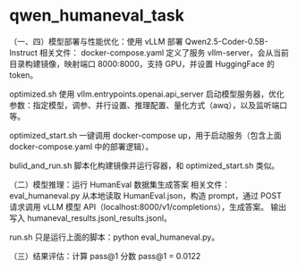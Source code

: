 # qwen_humaneval_task

（一、四）模型部署与性能优化：使用 vLLM 部署 Qwen2.5-Coder-0.5B-Instruct
相关文件：
docker-compose.yaml
定义了服务 vllm-server，会从当前目录构建镜像，映射端口 8000:8000，支持 GPU，并设置 HuggingFace 的 token。

optimized.sh
使用 vllm.entrypoints.openai.api_server 启动模型服务器，优化参数：指定模型，调参、并行设置、推理配置、量化方式（awq），以及监听端口等。

optimized_start.sh
一键调用 docker-compose up，用于启动服务（包含上面 docker-compose.yaml 中的部署逻辑）。

bulid_and_run.sh
脚本化构建镜像并运行容器，和 optimized_start.sh 类似。


（二）模型推理：运行 HumanEval 数据集生成答案
相关文件：
eval_humaneval.py
从本地读取 HumanEval.json，构造 prompt，通过 POST 请求调用 vLLM 模型 API（localhost:8000/v1/completions），生成答案。
输出写入 humaneval_results.jsonl_results.jsonl。

run.sh
只是运行上面的脚本：python eval_humaneval.py。


（三）结果评估：计算 pass@1 分数
pass@1 = 0.0122

